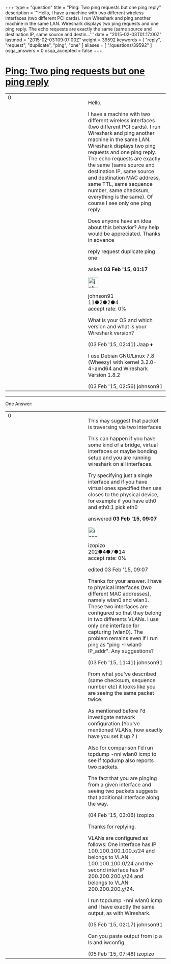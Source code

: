 +++
type = "question"
title = "Ping: Two ping requests but one ping reply"
description = '''Hello,  I have a machine with two different wireless interfaces (two different PCI cards). I run Wireshark and ping another machine in the same LAN. Wireshark displays two ping requests and one ping reply. The echo requests are exactly the same (same source and destination IP, same source and destin...'''
date = "2015-02-03T01:17:00Z"
lastmod = "2015-02-03T09:07:00Z"
weight = 39592
keywords = [ "reply", "request", "duplicate", "ping", "one" ]
aliases = [ "/questions/39592" ]
osqa_answers = 0
osqa_accepted = false
+++

<div class="headNormal">

# [Ping: Two ping requests but one ping reply](/questions/39592/ping-two-ping-requests-but-one-ping-reply)

</div>

<div id="main-body">

<div id="askform">

<table id="question-table" style="width:100%;"><colgroup><col style="width: 50%" /><col style="width: 50%" /></colgroup><tbody><tr class="odd"><td style="width: 30px; vertical-align: top"><div class="vote-buttons"><div id="post-39592-score" class="post-score" title="current number of votes">0</div><div id="favorite-count" class="favorite-count"></div></div></td><td><div id="item-right"><div class="question-body"><p>Hello,</p><p>I have a machine with two different wireless interfaces (two different PCI cards). I run Wireshark and ping another machine in the same LAN. Wireshark displays two ping requests and one ping reply. The echo requests are exactly the same (same source and destination IP, same source and destination MAC address, same TTL, same sequence number, same checksum, everything is the same). Of course I see only one ping reply.</p><p>Does anyone have an idea about this behavior? Any help would be appreciated. Thanks in advance</p></div><div id="question-tags" class="tags-container tags">reply request duplicate ping one</div><div id="question-controls" class="post-controls"></div><div class="post-update-info-container"><div class="post-update-info post-update-info-user"><p>asked <strong>03 Feb '15, 01:17</strong></p><img src="https://secure.gravatar.com/avatar/d3f5e1c327be84a5f9b27e7ee09b6658?s=32&amp;d=identicon&amp;r=g" class="gravatar" width="32" height="32" alt="johnson91&#39;s gravatar image" /><p>johnson91<br />
<span class="score" title="11 reputation points">11</span><span title="2 badges"><span class="badge1">●</span><span class="badgecount">2</span></span><span title="2 badges"><span class="silver">●</span><span class="badgecount">2</span></span><span title="4 badges"><span class="bronze">●</span><span class="badgecount">4</span></span><br />
<span class="accept_rate" title="Rate of the user&#39;s accepted answers">accept rate:</span> <span title="johnson91 has no accepted answers">0%</span></p></div></div><div id="comments-container-39592" class="comments-container"><span id="39596"></span><div id="comment-39596" class="comment"><div id="post-39596-score" class="comment-score"></div><div class="comment-text"><p>What is your OS and which version and what is your Wireshark version?</p></div><div id="comment-39596-info" class="comment-info"><span class="comment-age">(03 Feb '15, 02:41)</span> Jaap ♦</div></div><span id="39597"></span><div id="comment-39597" class="comment"><div id="post-39597-score" class="comment-score"></div><div class="comment-text"><p>I use Debian GNU/Linux 7.8 (Wheezy) with kernel 3.2.0-4-amd64 and Wireshark Version 1.8.2</p></div><div id="comment-39597-info" class="comment-info"><span class="comment-age">(03 Feb '15, 02:56)</span> johnson91</div></div></div><div id="comment-tools-39592" class="comment-tools"></div><div class="clear"></div><div id="comment-39592-form-container" class="comment-form-container"></div><div class="clear"></div></div></td></tr></tbody></table>

------------------------------------------------------------------------

<div class="tabBar">

<span id="sort-top"></span>

<div class="headQuestions">

One Answer:

</div>

</div>

<span id="39610"></span>

<div id="answer-container-39610" class="answer">

<table style="width:100%;"><colgroup><col style="width: 50%" /><col style="width: 50%" /></colgroup><tbody><tr class="odd"><td style="width: 30px; vertical-align: top"><div class="vote-buttons"><div id="post-39610-score" class="post-score" title="current number of votes">0</div></div></td><td><div class="item-right"><div class="answer-body"><p>This may suggest that packet is traversing via two interfaces</p><p>This can happen if you have some kind of a bridge, virtual interfaces or maybe bonding setup and you are running wireshark on all interfaces.</p><p>Try specifying just a single interface and if you have virtual ones specified then use closes to the physical device, for example if you have eth0 and eth0:1 pick eth0</p></div><div class="answer-controls post-controls"></div><div class="post-update-info-container"><div class="post-update-info post-update-info-user"><p>answered <strong>03 Feb '15, 09:07</strong></p><img src="https://secure.gravatar.com/avatar/96df873546556d82f89c599816554877?s=32&amp;d=identicon&amp;r=g" class="gravatar" width="32" height="32" alt="izopizo&#39;s gravatar image" /><p>izopizo<br />
<span class="score" title="202 reputation points">202</span><span title="4 badges"><span class="badge1">●</span><span class="badgecount">4</span></span><span title="7 badges"><span class="silver">●</span><span class="badgecount">7</span></span><span title="14 badges"><span class="bronze">●</span><span class="badgecount">14</span></span><br />
<span class="accept_rate" title="Rate of the user&#39;s accepted answers">accept rate:</span> <span title="izopizo has no accepted answers">0%</span></p></div><div class="post-update-info post-update-info-edited"><p>edited 03 Feb '15, 09:07</p></div></div><div id="comments-container-39610" class="comments-container"><span id="39613"></span><div id="comment-39613" class="comment"><div id="post-39613-score" class="comment-score"></div><div class="comment-text"><p>Thanks for your answer. I have to physical interfaces (two different MAC addresses), namely wlan0 and wlan1. These two interfaces are configured so that they belong in two differents VLANs. I use only one interface for capturing (wlan0). The problem remains even if I run ping as "ping -I wlan0 IP_addr". Any suggestions?</p></div><div id="comment-39613-info" class="comment-info"><span class="comment-age">(03 Feb '15, 11:41)</span> johnson91</div></div><span id="39632"></span><div id="comment-39632" class="comment"><div id="post-39632-score" class="comment-score"></div><div class="comment-text"><p>From what you've described (same checksum, sequence number etc) it looks like you are seeing the same packet twice.</p><p>As mentioned before I'd investigate network configuration (You've mentioned VLANs, how exactly have you set it up ? )</p><p>Also for comparison I'd run tcpdump -nni wlan0 icmp to see if tcpdump also reports two packets.</p><p>The fact that you are pinging from a given interface and seeing two packets suggests that additional interface along the way.</p></div><div id="comment-39632-info" class="comment-info"><span class="comment-age">(04 Feb '15, 03:06)</span> izopizo</div></div><span id="39659"></span><div id="comment-39659" class="comment"><div id="post-39659-score" class="comment-score"></div><div class="comment-text"><p>Thanks for replying.</p><p>VLANs are configured as follows: One interface has IP 100.100.100.100.x/24 and belongs to VLAN 100.100.100.0/24 and the second interface has IP 200.200.200.y/24 and belongs to VLAN 200.200.200.y/24.</p><p>I run tcpdump -nni wlan0 icmp and I have exactly the same output, as with Wireshark.</p></div><div id="comment-39659-info" class="comment-info"><span class="comment-age">(05 Feb '15, 02:17)</span> johnson91</div></div><span id="39669"></span><div id="comment-39669" class="comment"><div id="post-39669-score" class="comment-score"></div><div class="comment-text"><p>Can you paste output from ip a ls and iwconfig</p></div><div id="comment-39669-info" class="comment-info"><span class="comment-age">(05 Feb '15, 07:48)</span> izopizo</div></div></div><div id="comment-tools-39610" class="comment-tools"></div><div class="clear"></div><div id="comment-39610-form-container" class="comment-form-container"></div><div class="clear"></div></div></td></tr></tbody></table>

</div>

<div class="paginator-container-left">

</div>

</div>

</div>

